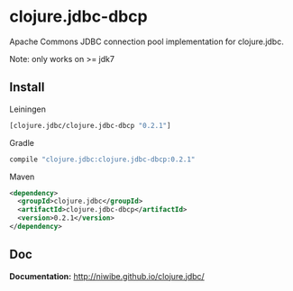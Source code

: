 # clojure.jdbc-dbcp

Apache Commons JDBC connection pool implementation for clojure.jdbc.

Note: only works on >= jdk7

## Install

Leiningen

```clojure
[clojure.jdbc/clojure.jdbc-dbcp "0.2.1"]
```

Gradle

```groovy
compile "clojure.jdbc:clojure.jdbc-dbcp:0.2.1"
```

Maven

```xml
<dependency>
  <groupId>clojure.jdbc</groupId>
  <artifactId>clojure.jdbc-dbcp</artifactId>
  <version>0.2.1</version>
</dependency>
```

## Doc

**Documentation:** http://niwibe.github.io/clojure.jdbc/

